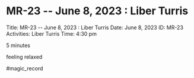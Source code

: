 # MR-23 -- June 8, 2023 : Liber Turris

Title: MR-23 -- June 8, 2023 : Liber Turris
Date: June 8, 2023
ID: MR-23
Activities: Liber Turris
Time: 4:30 pm

5 minutes

feeling relaxed

#magic_record
